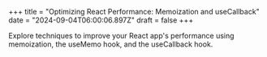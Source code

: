+++
title = "Optimizing React Performance: Memoization and useCallback"
date = "2024-09-04T06:00:06.897Z"
draft = false
+++

  Explore techniques to improve your React app's performance using memoization, the useMemo hook, and the useCallback hook.
        